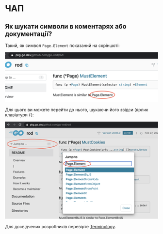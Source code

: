 # ЧАП

## Як шукати символи в коментарях або документації?

Такий, як символ `Page.Element` показаний на скріншоті:

![символ в доці](symbol-in-doc.png)

Для цього ви можете перейти до нього, шукаючи його звідси (ярлик клавіатури `F`):

![пошук символу - в доці](search-symbol-in-doc.png)

Для досвідчених розробників перевірте [Terminology](https://github.com/go-rod/rod/blob/master/.github/CONTRIBUTING.md#terminology).
